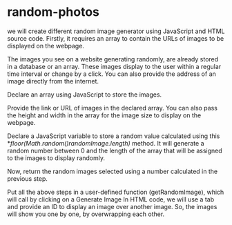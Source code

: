 # random-photos
we will create different random image generator using JavaScript and HTML source code. Firstly, it requires an array to contain the URLs of images to be displayed on the webpage.

The images you see on a website generating randomly, are already stored in a database or an array. These images display to the user within a regular time interval or change by a click. You can also provide the address of an image directly from the internet.

Declare an array using JavaScript to store the images.

Provide the link or URL of images in the declared array. You can also pass the height and width in the array for the image size to display on the webpage.

Declare a JavaScript variable to store a random value calculated using this **floor(Math.random()*randomImage.length)** method. It will generate a random number between 0 and the length of the array that will be assigned to the images to display randomly.

Now, return the random images selected using a number calculated in the previous step.

Put all the above steps in a user-defined function (getRandomImage), which will call by clicking on a Generate Image
In HTML code, we will use a tab and provide an ID to display an image over another image. So, the images will show you one by one, by overwrapping each other.
